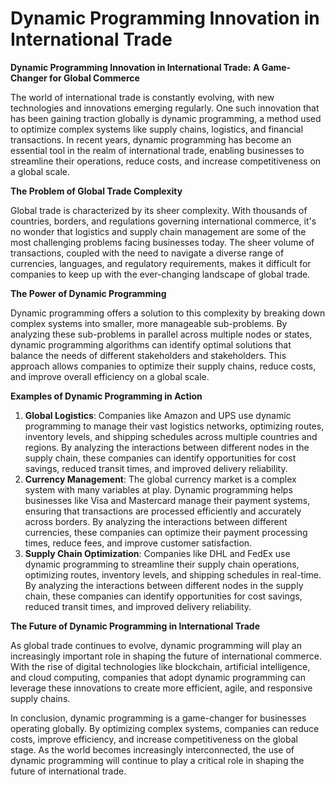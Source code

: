 # Dynamic Programming Innovation in International Trade

**Dynamic Programming Innovation in International Trade: A Game-Changer for Global Commerce**

The world of international trade is constantly evolving, with new technologies and innovations emerging regularly. One such innovation that has been gaining traction globally is dynamic programming, a method used to optimize complex systems like supply chains, logistics, and financial transactions. In recent years, dynamic programming has become an essential tool in the realm of international trade, enabling businesses to streamline their operations, reduce costs, and increase competitiveness on a global scale.

**The Problem of Global Trade Complexity**

Global trade is characterized by its sheer complexity. With thousands of countries, borders, and regulations governing international commerce, it's no wonder that logistics and supply chain management are some of the most challenging problems facing businesses today. The sheer volume of transactions, coupled with the need to navigate a diverse range of currencies, languages, and regulatory requirements, makes it difficult for companies to keep up with the ever-changing landscape of global trade.

**The Power of Dynamic Programming**

Dynamic programming offers a solution to this complexity by breaking down complex systems into smaller, more manageable sub-problems. By analyzing these sub-problems in parallel across multiple nodes or states, dynamic programming algorithms can identify optimal solutions that balance the needs of different stakeholders and stakeholders. This approach allows companies to optimize their supply chains, reduce costs, and improve overall efficiency on a global scale.

**Examples of Dynamic Programming in Action**

1. **Global Logistics**: Companies like Amazon and UPS use dynamic programming to manage their vast logistics networks, optimizing routes, inventory levels, and shipping schedules across multiple countries and regions. By analyzing the interactions between different nodes in the supply chain, these companies can identify opportunities for cost savings, reduced transit times, and improved delivery reliability.
2. **Currency Management**: The global currency market is a complex system with many variables at play. Dynamic programming helps businesses like Visa and Mastercard manage their payment systems, ensuring that transactions are processed efficiently and accurately across borders. By analyzing the interactions between different currencies, these companies can optimize their payment processing times, reduce fees, and improve customer satisfaction.
3. **Supply Chain Optimization**: Companies like DHL and FedEx use dynamic programming to streamline their supply chain operations, optimizing routes, inventory levels, and shipping schedules in real-time. By analyzing the interactions between different nodes in the supply chain, these companies can identify opportunities for cost savings, reduced transit times, and improved delivery reliability.

**The Future of Dynamic Programming in International Trade**

As global trade continues to evolve, dynamic programming will play an increasingly important role in shaping the future of international commerce. With the rise of digital technologies like blockchain, artificial intelligence, and cloud computing, companies that adopt dynamic programming can leverage these innovations to create more efficient, agile, and responsive supply chains.

In conclusion, dynamic programming is a game-changer for businesses operating globally. By optimizing complex systems, companies can reduce costs, improve efficiency, and increase competitiveness on the global stage. As the world becomes increasingly interconnected, the use of dynamic programming will continue to play a critical role in shaping the future of international trade.
